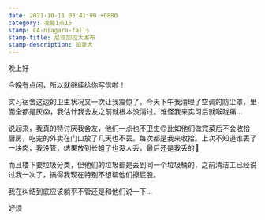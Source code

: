 ```yaml
---
date: 2021-10-11 03:41:00 +0800
category: 凌晨1点15
stamp: CA-niagara-falls
stamp-title: 尼亚加拉大瀑布
stamp-description: 加拿大
---
```


晚上好

今晚有点闲，所以就继续给你写信啦！

实习宿舍这边的卫生状况又一次让我震惊了。今天下午我清理了空调的防尘罩，里面全都是灰😱，我估计我舍友之前就根本没清过。难怪我来实习后就喉咙痛…

说起来，我真的特讨厌我舍友，他们一点也不卫生🙃比如他们做完菜后不会收拾厨房，吃完的外卖在门口放了几天也不丢。每次都是我来收拾。上次不知道谁丢了一块肉，我没管，结果放到长蛆了也没人丢，最后还是我丢的🤮

而且楼下要垃圾分类，但他们的垃圾都是丢到同一个垃圾桶的，之前清洁工已经说过我一次了，搞得我现在特别不想帮他们擦屁股。

我在纠结到底应该躺平不管还是和他们说一下…

好烦